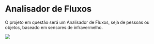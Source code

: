 # Analisador de Fluxos

O projeto em questão será um Analisador de Fluxos, seja de pessoas ou objetos, baseado em sensores de infravermelho.

![](https://www.canva.com/design/DAFUnCrtKoc/BsqLQXuvueeIqESRmhOWJA/edit#)
